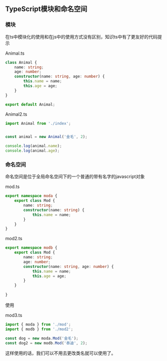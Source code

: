 ## TypeScript模块和命名空间



### 模块

在ts中模块化的使用和在js中的使用方式没有区别，知识ts中有了更友好的代码提示

Animal.ts

```typescript
class Animal {
    name: string;
    age: number;
    constructor(name: string, age: number) {
        this.name = name;
        this.age = age;
    }
}

export default Animal;
```

Animal2.ts

```typescript
import Animal from './index';


const animal = new Animal('金毛', 2);

console.log(animal.name);
console.log(animal.age);
```



### 命名空间

命名空间是位于全局命名空间下的一个普通的带有名字的javascript对象

mod.ts

```typescript
export namespace moda {
    export class Mod {
        name: string;
        constructor(name: string) {
            this.name = name;
        }
    }
}
```

mod2.ts

```typescript
export namespace modb {
    export class Mod {
        name: string;
        age: number;
        constructor(name: string, age: number) {
            this.name = name;
            this.age = age;
        }
    }
    
}

```



使用

mod3.ts

```typescript
import { moda } from './mod';
import { modb } from './mod2';

const dog = new moda.Mod('金毛');
const dog2 = new modb.Mod('泰迪', 2);
```

这样使用的话，我们可以不用去更改类名就可以使用了。

